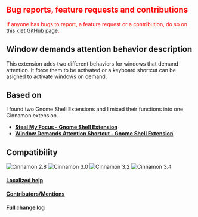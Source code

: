 <h2 style="color:red;">Bug reports, feature requests and contributions</h2>
<span style="color:red;">
If anyone has bugs to report, a feature request or a contribution, do so on <a href="https://github.com/Odyseus/CinnamonTools">this xlet GitHub page</a>.
</span>

## Window demands attention behavior description

This extension adds two different behaviors for windows that demand attention. It force them to be activated or a keyboard shortcut can be asigned to activate windows on demand.

## Based on
I found two Gnome Shell Extensions and I mixed their functions into one Cinnamon extension.

- [**Steal My Focus - Gnome Shell Extension**](https://github.com/v-dimitrov/gnome-shell-extension-stealmyfocus)
- [**Window Demands Attention Shortcut - Gnome Shell Extension**](https://github.com/awamper/window-demands-attention-shortcut)

## Compatibility

![Cinnamon 2.8](https://odyseus.github.io/CinnamonTools/lib/badges/cinn-2.8.svg)
![Cinnamon 3.0](https://odyseus.github.io/CinnamonTools/lib/badges/cinn-3.0.svg)
![Cinnamon 3.2](https://odyseus.github.io/CinnamonTools/lib/badges/cinn-3.2.svg)
![Cinnamon 3.4](https://odyseus.github.io/CinnamonTools/lib/badges/cinn-3.4.svg)

#### [Localized help](https://odyseus.github.io/CinnamonTools/help_files/0dyseus@WindowDemandsAttentionBehavior.html)
#### [Contributors/Mentions](https://odyseus.github.io/CinnamonTools/help_files/0dyseus@WindowDemandsAttentionBehavior.html#xlet-contributors)
#### [Full change log](https://odyseus.github.io/CinnamonTools/help_files/0dyseus@WindowDemandsAttentionBehavior.html#xlet-changelog)
